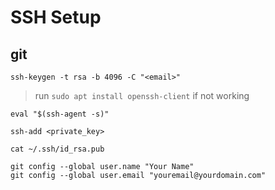 # SSH Setup

## **git**

```
ssh-keygen -t rsa -b 4096 -C "<email>"
```

> run `sudo apt install openssh-client` if not working

```
eval "$(ssh-agent -s)"
```

```
ssh-add <private_key>
```

```
cat ~/.ssh/id_rsa.pub
```

```
git config --global user.name "Your Name"
git config --global user.email "youremail@yourdomain.com"
```

